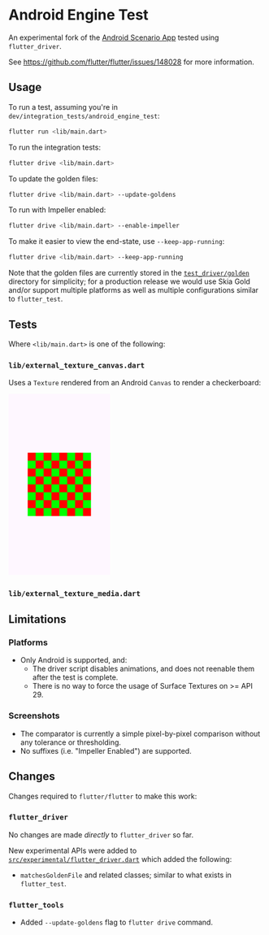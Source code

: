 # Android Engine Test

An experimental fork of the [Android Scenario App][] tested using
`flutter_driver`.

See <https://github.com/flutter/flutter/issues/148028> for more information.

[android scenario app]: https://github.com/flutter/engine/tree/main/testing/scenario_app/android

## Usage

To run a test, assuming you're in `dev/integration_tests/android_engine_test`:

```sh
flutter run <lib/main.dart>
```

To run the integration tests:

```sh
flutter drive <lib/main.dart>
```

To update the golden files:

```sh
flutter drive <lib/main.dart> --update-goldens
```

To run with Impeller enabled:

```sh
flutter drive <lib/main.dart> --enable-impeller
```

To make it easier to view the end-state, use `--keep-app-running`:

```sh
flutter drive <lib/main.dart> --keep-app-running
```

Note that the golden files are currently stored in the
[`test_driver/golden`](./test_driver/golden/) directory for simplicity; for a
production release we would use Skia Gold and/or support multiple platforms as
well as multiple configurations similar to `flutter_test`.

## Tests

Where `<lib/main.dart>` is one of the following:

### `lib/external_texture_canvas.dart`

Uses a `Texture` rendered from an Android `Canvas` to render a checkerboard:

<img src="test_driver/golden/checkerboard.png" width="200">

### `lib/external_texture_media.dart`

## Limitations

### Platforms

- Only Android is supported, and:
  - The driver script disables animations, and does not reenable them after the
    test is complete.
  - There is no way to force the usage of Surface Textures on >= API 29.

### Screenshots

- The comparator is currently a simple pixel-by-pixel comparison without any
  tolerance or thresholding.
- No suffixes (i.e. "Impeller Enabled") are supported.

## Changes

Changes required to `flutter/flutter` to make this work:

### `flutter_driver`

No changes are made _directly_ to `flutter_driver` so far.

New experimental APIs were added to [`src/experimental/flutter_driver.dart`](../../../packages/flutter_driver/lib/src/experimental/flutter_driver.dart) which added the
following:

- `matchesGoldenFile` and related classes; similar to what exists in `flutter_test`.

### `flutter_tools`

- Added `--update-goldens` flag to `flutter drive` command.
